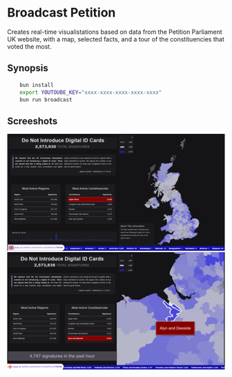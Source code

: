 # Broadcast Petition

Creates real-time visualistations based on data from the Petition Parliament UK website,
with a map, selected facts, and a tour of the constituencies that voted the most.

## Synopsis

```bash
    bun install
    export YOUTOUBE_KEY="xxxx-xxxx-xxxx-xxxx-xxxx"
    bun run broadcast
```
## Screeshots

![Screenshot](./README/screenshot1.png)
![Screenshot](./README/screenshot2.png)